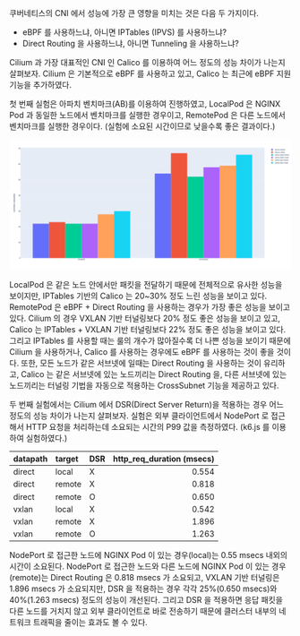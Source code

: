 쿠버네티스의 CNI 에서 성능에 가장 큰 영향을 미치는 것은 다음 두 가지이다.

- eBPF 를 사용하느냐, 아니면 IPTables (IPVS) 를 사용하느냐?
- Direct Routing 을 사용하느냐, 아니면 Tunneling 을 사용하느냐?

Cilium 과 가장 대표적인 CNI 인 Calico 를 이용하여 어느 정도의 성능 차이가 나는지 살펴보자. Cilium 은 기본적으로 eBPF 를 사용하고 있고, Calico 는 최근에 eBPF 지원 기능을 추가하였다.

첫 번째 실험은 아파치 벤치마크(AB)를 이용하여 진행하였고, LocalPod 은 NGINX Pod 과 동일한 노드에서 벤치마크를 실행한 경우이고, RemotePod 은 다른 노드에서 벤치마크를 실행한 경우이다. (실험에 소요된 시간이므로 낮을수록 좋은 결과이다.)

![routing.benchmark](./routing.benchmark.png)

LocalPod 은 같은 노드 안에서만 패킷을 전달하기 때문에 전체적으로 유사한 성능을 보이지만, IPTables 기반의 Calico 는 20~30% 정도 느린 성능을 보이고 있다. RemotePod 은 eBPF + Direct Routing 을 사용하는 경우가 가장 좋은 성능을 보이고 있다. Cilium 의 경우 VXLAN 기반 터널링보다 20% 정도 좋은 성능을 보이고 있고, Calico 는 IPTables + VXLAN 기반 터널링보다 22% 정도 좋은 성능을 보이고 있다. 그리고 IPTables 를 사용할 때는 룰의 개수가 많아질수록 더 나쁜 성능을 보이기 때문에 Cilium 을 사용하거나, Calico 를 사용하는 경우에도 eBPF 를 사용하는 것이 좋을 것이다. 또한, 모든 노드가 같은 서브넷에 일때는 Direct Routing 을 사용하는 것이 유리하고, Calico 는 같은 서브넷에 있는 노드끼리는 Direct Routing 을, 다른 서브넷에 있는 노드끼리는 터널링 기법을 자동으로 적용하는 CrossSubnet 기능을 제공하고 있다.

두 번째 실험에서는 Cilium 에서 DSR(Direct Server Return)을 적용하는 경우 어느 정도의 성능 차이가 나는지 살펴보자. 실험은 외부 클라이언트에서 NodePort 로 접근해서 HTTP 요청을 처리하는데 소요되는 시간의 P99 값을 측정하였다. (k6.js 를 이용하여 실험하였다.)

| datapath | target | DSR | http_req_duration (msecs) |
| :------- | :----- | :-- | ------------------------: |
| direct   | local  | X   |                     0.554 |
| direct   | remote | X   |                     0.818 |
| direct   | remote | O   |                     0.650 |
| vxlan    | local  | X   |                     0.542 |
| vxlan    | remote | X   |                     1.896 |
| vxlan    | remote | O   |                     1.263 |

NodePort 로 접근한 노드에 NGINX Pod 이 있는 경우(local)는 0.55 msecs 내외의 시간이 소요된다. NodePort 로 접근한 노드와 다른 노드에 NGINX Pod 이 있는 경우(remote)는 Direct Routing 은 0.818 msecs 가 소요되고, VXLAN 기반 터널링은 1.896 msecs 가 소요되지만, DSR 을 적용하는 경우 각각 25%(0.650 msecs)와 40%(1.263 msecs) 정도의 성능이 개선된다. 그리고 DSR 을 적용하면 응답 패킷을 다른 노드를 거치지 않고 외부 클라이언트로 바로 전송하기 때문에 클러스터 내부의 네트워크 트래픽을 줄이는 효과도 볼 수 있다.
